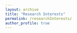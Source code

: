 ```yaml
---
layout: archive
title: "Research Interests"
permalink: /researchInterests/
author_profile: true
---
```

